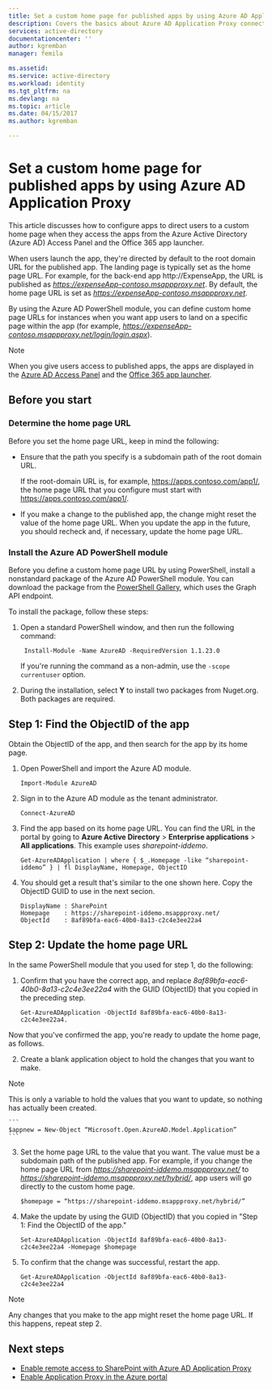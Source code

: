 ```yaml
---
title: Set a custom home page for published apps by using Azure AD Application Proxy | Microsoft Docs
description: Covers the basics about Azure AD Application Proxy connectors
services: active-directory
documentationcenter: ''
author: kgremban
manager: femila

ms.assetid:
ms.service: active-directory
ms.workload: identity
ms.tgt_pltfrm: na
ms.devlang: na
ms.topic: article
ms.date: 04/15/2017
ms.author: kgremban

---
```


# Set a custom home page for published apps by using Azure AD Application Proxy

This article discusses how to configure apps to direct users to a custom home page when they access the apps from the Azure Active Directory (Azure AD) Access Panel and the Office 365 app launcher.

When users launch the app, they're directed by default to the root domain URL for the published app. The landing page is typically set as the home page URL. For example, for the back-end app http://ExpenseApp, the URL is published as *https://expenseApp-contoso.msappproxy.net*. By default, the home page URL is set as *https://expenseApp-contoso.msappproxy.net*.

By using the Azure AD PowerShell module, you can define custom home page URLs for instances when you want app users to land on a specific page within the app (for example, *https://expenseApp-contoso.msappproxy.net/login/login.aspx*).

>[!NOTE]
>When you give users access to published apps, the apps are displayed in the [Azure AD Access Panel](active-directory-saas-access-panel-introduction.md) and the [Office 365 app launcher](https://blogs.office.com/2016/09/27/introducing-the-new-office-365-app-launcher).

## Before you start

### Determine the home page URL

Before you set the home page URL, keep in mind the following:

* Ensure that the path you specify is a subdomain path of the root domain URL.

  If the root-domain URL is, for example, https://apps.contoso.com/app1/, the home page URL that you configure must start with https://apps.contoso.com/app1/.

* If you make a change to the published app, the change might reset the value of the home page URL. When you update the app in the future, you should recheck and, if necessary, update the home page URL.

### Install the Azure AD PowerShell module

Before you define a custom home page URL by using PowerShell, install a nonstandard package of the Azure AD PowerShell module. You can download the package from the [PowerShell Gallery](https://www.powershellgallery.com/packages/AzureAD/1.1.23.0), which uses the Graph API endpoint. 

To install the package, follow these steps:

1. Open a standard PowerShell window, and then run the following command:

    ```
     Install-Module -Name AzureAD -RequiredVersion 1.1.23.0
    ```
    If you're running the command as a non-admin, use the `-scope currentuser` option.
2. During the installation, select **Y** to install two packages from Nuget.org. Both packages are required. 

## Step 1: Find the ObjectID of the app

Obtain the ObjectID of the app, and then search for the app by its home page.

1. Open PowerShell and import the Azure AD module.

    ```
    Import-Module AzureAD
    ```

2. Sign in to the Azure AD module as the tenant administrator.

    ```
    Connect-AzureAD
    ```
3. Find the app based on its home page URL. You can find the URL in the portal by going to **Azure Active Directory** > **Enterprise applications** > **All applications**. This example uses *sharepoint-iddemo*.

    ```
    Get-AzureADApplication | where { $_.Homepage -like “sharepoint-iddemo” } | fl DisplayName, Homepage, ObjectID
    ```
4. You should get a result that's similar to the one shown here. Copy the ObjectID GUID to use in the next secion.

    ```
    DisplayName : SharePoint
    Homepage    : https://sharepoint-iddemo.msappproxy.net/
    ObjectId    : 8af89bfa-eac6-40b0-8a13-c2c4e3ee22a4
    ```

## Step 2: Update the home page URL

In the same PowerShell module that you used for step 1, do the following:

1. Confirm that you have the correct app, and replace *8af89bfa-eac6-40b0-8a13-c2c4e3ee22a4* with the GUID (ObjectID) that you copied in the preceding step.

    ```
    Get-AzureADApplication -ObjectId 8af89bfa-eac6-40b0-8a13-c2c4e3ee22a4.
    ```

 Now that you've confirmed the app, you're ready to update the home page, as follows.

2. Create a blank application object to hold the changes that you want to make.  

 >[!NOTE]
 >This is only a variable to hold the values that you want to update, so nothing has actually been created.

    ```
    $appnew = New-Object “Microsoft.Open.AzureAD.Model.Application”
    ```

3. Set the home page URL to the value that you want. The value must be a subdomain path of the published app. For example, if you change the home page URL from *https://sharepoint-iddemo.msappproxy.net/* to *https://sharepoint-iddemo.msappproxy.net/hybrid/*, app users will go directly to the custom home page.

    ```
    $homepage = “https://sharepoint-iddemo.msappproxy.net/hybrid/”
    ```
4. Make the update by using the GUID (ObjectID) that you copied in "Step 1: Find the ObjectID of the app."

    ```
    Set-AzureADApplication -ObjectId 8af89bfa-eac6-40b0-8a13-c2c4e3ee22a4 -Homepage $homepage
    ```
5. To confirm that the change was successful, restart the app.

    ```
    Get-AzureADApplication -ObjectId 8af89bfa-eac6-40b0-8a13-c2c4e3ee22a4
    ```

>[!NOTE]
>Any changes that you make to the app might reset the home page URL. If this happens, repeat step 2.

## Next steps

- [Enable remote access to SharePoint with Azure AD Application Proxy](application-proxy-enable-remote-access-sharepoint.md)
- [Enable Application Proxy in the Azure portal](active-directory-application-proxy-enable.md)
